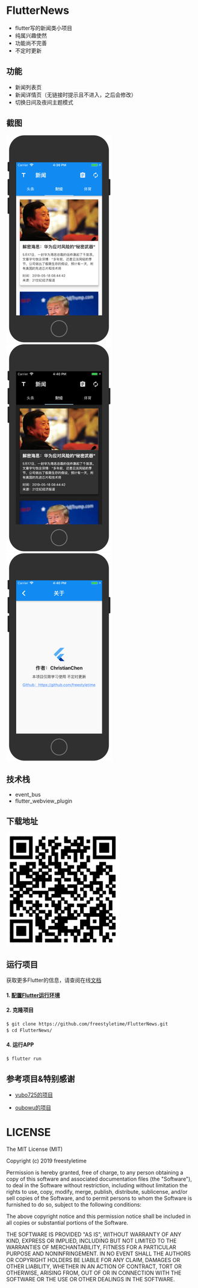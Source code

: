 # FlutterNews

* flutter写的新闻类小项目
* 纯属兴趣使然
* 功能尚不完善
* 不定时更新

## 功能
- 新闻列表页
- 新闻详情页（无链接时提示且不进入，之后会修改）
- 切换日间及夜间主题模式

## 截图
<div>
    <img src='./screenshots/1.png' width=280>
    <img src='./screenshots/2.png' width=280>
    <img src='./screenshots/3.png' width=280>
</div>

## 技术栈
* event_bus
* flutter_webview_plugin

## 下载地址
<img src='./screenshots/QRcode.png'>

## 运行项目

获取更多Flutter的信息，请查阅在线[文档](https://flutter.io/)

#### 1. [配置Flutter运行环境](https://flutter.io/setup/)

#### 2. 克隆项目

```sh
$ git clone https://github.com/freestyletime/FlutterNews.git
$ cd FlutterNews/
```

#### 4. 运行APP

```sh
$ flutter run
```

## 参考项目&特别感谢
* [yubo725的项目](https://github.com/yubo725/flutter-osc)

* [oubowu的项目](https://github.com/oubowu/OuNews)

# LICENSE
The MIT License (MIT)

Copyright (c) 2019 freestyletime

Permission is hereby granted, free of charge, to any person obtaining a copy of
this software and associated documentation files (the "Software"), to deal in
the Software without restriction, including without limitation the rights to
use, copy, modify, merge, publish, distribute, sublicense, and/or sell copies of
the Software, and to permit persons to whom the Software is furnished to do so,
subject to the following conditions:

The above copyright notice and this permission notice shall be included in all
copies or substantial portions of the Software.

THE SOFTWARE IS PROVIDED "AS IS", WITHOUT WARRANTY OF ANY KIND, EXPRESS OR
IMPLIED, INCLUDING BUT NOT LIMITED TO THE WARRANTIES OF MERCHANTABILITY, FITNESS
FOR A PARTICULAR PURPOSE AND NONINFRINGEMENT. IN NO EVENT SHALL THE AUTHORS OR
COPYRIGHT HOLDERS BE LIABLE FOR ANY CLAIM, DAMAGES OR OTHER LIABILITY, WHETHER
IN AN ACTION OF CONTRACT, TORT OR OTHERWISE, ARISING FROM, OUT OF OR IN
CONNECTION WITH THE SOFTWARE OR THE USE OR OTHER DEALINGS IN THE SOFTWARE.